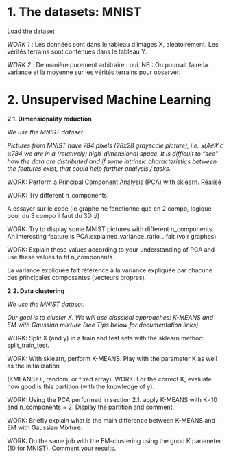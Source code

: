 # 1.	The datasets: MNIST

Load the dataset 

_WORK 1_ : Les données sont dans le tableau d’images X, aléatoirement. Les vérités terrains sont contenues dans le tableau Y.  

_WORK 2_ : De manière purement arbitraire : oui. 
NB : On pourrait faire la variance et la moyenne sur les vérités terrains pour observer.

# 2.  Unsupervised Machine Learning

**2.1. Dimensionality reduction**

_We use the MNIST dataset._

_Pictures from MNIST have 784 pixels (28x28 grayscale picture), i.e. 𝑥(𝑖)∈𝑋 ⊂ ℝ784 we are in a (relatively) high-dimensional space. It is difficult to “see” how the data are distributed and if some intrinsic characteristics between the features exist, that could help further analysis / tasks._


WORK: Perform a Principal Component Analysis (PCA) with sklearn.
Réalisé


WORK: Try different n_components.

A essayer sur le code (le graphe ne fonctionne que en 2 compo, logique pour du 3 compo il faut du 3D :/)


WORK: Try to display some MNIST pictures with different n_components.
An interesting feature is PCA.explained_variance_ratio_.
fait (voir graphes)


WORK: Explain these values according to your understanding of PCA and use these values to fit n_components.

La variance expliquée fait référence à la variance expliquée par chacune des principales composantes (vecteurs propres).

**2.2. Data clustering**

_We use the MNIST dataset._

_Our goal is to cluster X. We will use classical approaches: K-MEANS and EM with Gaussian mixture
(see Tips below for documentation links)._


WORK: Split X (and y) in a train and test sets with the sklearn method: split_train_test.


WORK: With sklearn, perform K-MEANS. Play with the parameter K as well as the initialization


(KMEANS++, random, or fixed array).
WORK: For the correct K, evaluate how good is this partition (with the knowledge of y).


WORK: Using the PCA performed in section 2.1. apply K-MEANS with K=10 and n_components
= 2. Display the partition and comment.


WORK: Briefly explain what is the main difference between K-MEANS and EM with Gaussian
Mixture.


WORK: Do the same job with the EM-clustering using the good K parameter (10 for MNIST).
Comment your results.
